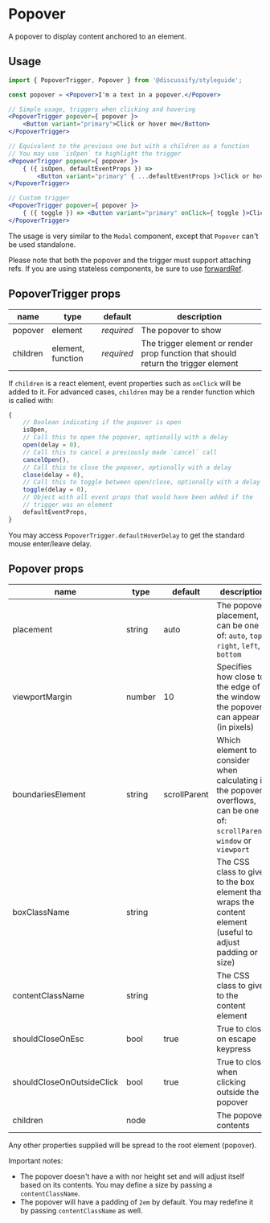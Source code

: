 # Popover

A popover to display content anchored to an element.

## Usage

```jsx
import { PopoverTrigger, Popover } from '@discussify/styleguide';

const popover = <Popover>I'm a text in a popover.</Popover>

// Simple usage, triggers when clicking and hovering
<PopoverTrigger popover={ popover }>
    <Button variant="primary">Click or hover me</Button>
</PopoverTrigger>

// Equivalent to the previous one but with a children as a function
// You may use `isOpen` to highlight the trigger
<PopoverTrigger popover={ popover }>
    { ({ isOpen, defaultEventProps }) =>
        <Button variant="primary" { ...defaultEventProps }>Click or hover me</Button> }
</PopoverTrigger>

// Custom trigger
<PopoverTrigger popover={ popover }>
    { ({ toggle }) => <Button variant="primary" onClick={ toggle }>Click me</Button> }
</PopoverTrigger>
```

The usage is very similar to the `Modal` component, except that `Popover` can't be used standalone.

Please note that both the popover and the trigger must support attaching refs. If you are using stateless components, be sure to use [forwardRef](https://reactjs.org/docs/forwarding-refs.html).

## PopoverTrigger props

| name | type | default | description |
| ---- | ---- | ------- | ----------- |
| popover | element | *required* | The popover to show |
| children | element, function | *required* | The trigger element or render prop function that should return the trigger element |

If `children` is a react element, event properties such as `onClick` will be added to it.
For advanced cases, `children` may be a render function which is called with:

```js
{
    // Boolean indicating if the popover is open
    isOpen,
    // Call this to open the popover, optionally with a delay
    open(delay = 0),
    // Call this to cancel a previously made `cancel` call
    cancelOpen(),
    // Call this to close the popover, optionally with a delay
    close(delay = 0),
    // Call this to toggle between open/close, optionally with a delay
    toggle(delay = 0),
    // Object with all event props that would have been added if the
    // trigger was an element
    defaultEventProps,
}
```

You may access `PopoverTrigger.defaultHoverDelay` to get the standard mouse enter/leave delay.

## Popover props

| name | type | default | description |
| ---- | ---- | ------- | ----------- |
| placement | string | auto | The popover placement, can be one of: `auto`, `top`, `right`, `left`, `bottom` |
| viewportMargin | number | 10 | Specifies how close to the edge of the window the popover can appear (in pixels) |
| boundariesElement | string | scrollParent | Which element to consider when calculating if the popover overflows, can be one of: `scrollParent`, `window` or `viewport` |
| boxClassName | string | | The CSS class to give to the box element that wraps the content element (useful to adjust padding or size) |
| contentClassName | string | | The CSS class to give to the content element |
| shouldCloseOnEsc | bool | true | True to close on escape keypress |
| shouldCloseOnOutsideClick | bool | true | True to close when clicking outside the popover |
| children | node | *<required>* | The popover contents |

Any other properties supplied will be spread to the root element (popover).

Important notes:

- The popover doesn't have a with nor height set and will adjust itself based on its contents. You may define a size by passing a `contentClassName`.
- The popover will have a padding of `2em` by default. You may redefine it by passing `contentClassName` as well.
